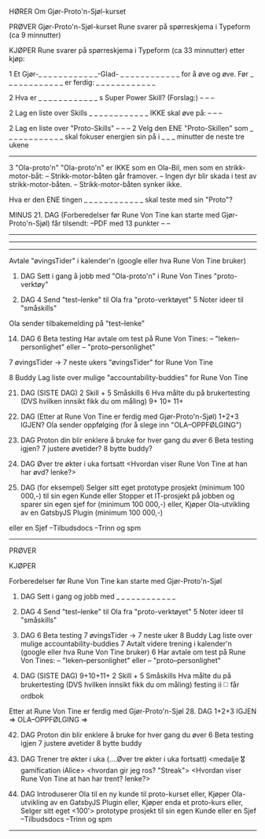 HØRER
Om Gjør-Proto'n-Sjøl-kurset

PRØVER
Gjør-Proto'n-Sjøl-kurset
Rune svarer på spørreskjema i Typeform (ca 9 minnutter)


KJØPER
Rune svarer på spørreskjema i Typeform (ca 33 minnutter) etter kjøp:

1 Et Gjør-_ _ _ _ _ _ _ _ _ _ _ _-Glad-
_ _ _ _ _ _ _ _ _ _ _ _ for å øve og øve.
Før _ _ _ _ _ _ _ _ _ _ _ _
er ferdig: _ _ _ _ _ _ _ _ _ _ _ _

2 Hva er _ _ _ _ _ _ _ _ _ _ _ _ s
Super Power Skill? (Forslag:)
–
–
–

2 Lag en liste over Skills
_ _ _ _ _ _ _ _ _ _ _ _ IKKE
skal øve på:
–
–
–


2 Lag en liste over "Proto-Skills"
–
–
–
2 Velg den ENE "Proto-Skillen" som
_ _ _ _ _ _ _ _ _ _ _ _ skal fokuser energien
sin på i _ _ _  minutter de neste tre ukene
_ _ _ _ _ _ _ _ _ _ _ __ _ _ _ _ _ _ _ _ _ _


3 "Ola-proto'n"
"Ola-proto'n" er IKKE som en Ola-Bil, men som en strikk-motor-båt:
– Strikk-motor-båten går framover.
– Ingen dyr blir skada i test av strikk-motor-båten.
– Strikk-motor-båten synker ikke.

Hva er den ENE tingen _ _ _ _ _ _ _ _ _ _ _ _
skal teste med sin "Proto"?



MINUS 21. DAG (Forberedelser før Rune Von Tine kan starte med Gjør-Proto'n-Sjøl)
får tilsendt:
–PDF med 13 punkter
–
–


_ _ _ _ _ _ _ _ _ _ _ _
_ _ _ _ _ _ _ _ _ _ _ _
_ _ _ _ _ _ _ _ _ _ _ _
Avtale "øvingsTider" i kalender'n (google eller hva Rune Von Tine bruker)

1. DAG
Sett i gang å jobb med "Ola-proto'n" i Rune Von Tines "proto-verktøy"


7. DAG
4 Send "test–lenke" til Ola fra "proto-verktøyet"
5 Noter ideer til "småskills"

Ola sender tilbakemelding på "test–lenke"

14. DAG
6 Beta testing
Har avtale om test på Rune Von Tines:
– "leken–personlighet" eller
– "proto–personlighet"

7 øvingsTider
 -> 7 neste ukers "øvingsTider" for Rune Von Tine

8 Buddy
Lag liste over mulige "accountability-buddies" for Rune Von Tine


21. DAG (SISTE DAG)
2 Skill +
5 Småskills
6 Hva målte du på brukertesting (DVS hvilken innsikt fikk du om måling)
9+
10+
11+

28. DAG (Etter at Rune Von Tine er ferdig med Gjør-Proto'n-Sjøl)
1+2+3 IGJEN?
Ola sender oppfølging
(for å slege inn "OLA–OPPFØLGING")


42. DAG
Proton din blir enklere å bruke for hver gang du øver
6 Beta testing igjen?
7 justere øvetider?
8 bytte buddy?



63. DAG
Øver tre økter i uka fortsatt
<Hvordan viser Rune Von Tine at han har øvd? lenke?>



91. DAG (for eksempel)
Selger sitt eget prototype prosjekt (minimum 100 000,-) til sin egen Kunde eller
Stopper et IT-prosjekt på jobben og sparer sin egen sjef for (minimum 100 000,-) eller,
Kjøper Ola-utvikling av en GatsbyJS Plugin (minimum 100 000,-)



 eller en Sjef
–Tilbudsdocs
–Trinn og spm

_ _ _ _ _ _ _
PRØVER


KJØPER


Forberedelser før Rune Von Tine kan starte med Gjør-Proto'n-Sjøl

1. DAG
Sett i gang og jobb med _ _ _ _ _ _ _ _ _ _ _ _


7. DAG
4 Send "test–lenke" til Ola fra "proto-verktøyet"
5 Noter ideer til "småskills"


14. DAG
6 Beta testing
7 øvingsTider -> 7 neste uker
8 Buddy
Lag liste over mulige accountability-buddies
7
Avtalt videre trening i kalender'n (google eller hva Rune Von Tine bruker)
6
Har avtale om test på Rune Von Tines:
– "leken–personlighet" eller
– "proto–personlighet"

21. DAG (SISTE DAG)
9+10+11+ 2 Skill + 5 Småskills
Hva målte du på brukertesting (DVS hvilken innsikt fikk du om måling)
festing ii  ◻️ får ordbok


Etter at Rune Von Tine er ferdig med Gjør-Proto'n-Sjøl
28. DAG
1+2+3 IGJEN => OLA–OPPFØLGING =>


42. DAG
Proton din blir enklere å bruke for hver gang du øver
6 Beta testing igjen 7 justere øvetider 8 bytte buddy



63. DAG
Trener tre økter i uka
(....Øver tre økter i uka fortsatt)
<medalje  🎖️ gamification iAlice>
<hvordan gir jeg ros? "Streak">
<Hvordan viser Rune Von Tine at han har trent? lenke?>



91. DAG
Introduserer Ola til en ny kunde til proto-kurset eller,
Kjøper Ola-utvikling av en GatsbyJS Plugin eller,
Kjøper enda et proto-kurs eller,
Selger sitt eget <100'> prototype prosjekt til sin egen Kunde eller en Sjef
–Tilbudsdocs
–Trinn og spm

_ _ _ _ _ _ _
